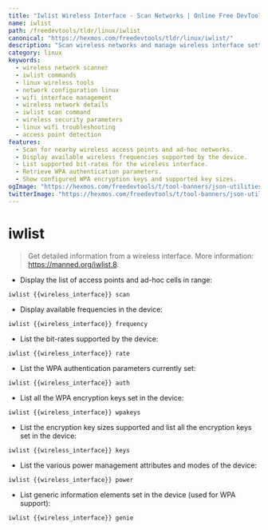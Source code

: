```yaml
---
title: "Iwlist Wireless Interface - Scan Networks | Online Free DevTools by Hexmos"
name: iwlist
path: /freedevtools/tldr/linux/iwlist
canonical: "https://hexmos.com/freedevtools/tldr/linux/iwlist/"
description: "Scan wireless networks and manage wireless interface settings with Iwlist.  Get detailed information about access points, frequencies, and security parameters. Free online tool, no registration required."
category: linux
keywords:
  - wireless network scanner
  - iwlist commands
  - linux wireless tools
  - network configuration linux
  - wifi interface management
  - wireless network details
  - iwlist scan command
  - wireless security parameters
  - linux wifi troubleshooting
  - access point detection
features:
  - Scan for nearby wireless access points and ad-hoc networks.
  - Display available wireless frequencies supported by the device.
  - List supported bit-rates for the wireless interface.
  - Retrieve WPA authentication parameters.
  - Show configured WPA encryption keys and supported key sizes.
ogImage: "https://hexmos.com/freedevtools/t/tool-banners/json-utilities-banner.png"
twitterImage: "https://hexmos.com/freedevtools/t/tool-banners/json-utilities-banner.png"
---
```


# iwlist

> Get detailed information from a wireless interface.
> More information: <https://manned.org/iwlist.8>.

- Display the list of access points and ad-hoc cells in range:

`iwlist {{wireless_interface}} scan`

- Display available frequencies in the device:

`iwlist {{wireless_interface}} frequency`

- List the bit-rates supported by the device:

`iwlist {{wireless_interface}} rate`

- List the WPA authentication parameters currently set:

`iwlist {{wireless_interface}} auth`

- List all the WPA encryption keys set in the device:

`iwlist {{wireless_interface}} wpakeys`

- List the encryption key sizes supported and list all the encryption keys set in the device:

`iwlist {{wireless_interface}} keys`

- List the various power management attributes and modes of the device:

`iwlist {{wireless_interface}} power`

- List generic information elements set in the device (used for WPA support):

`iwlist {{wireless_interface}} genie`
